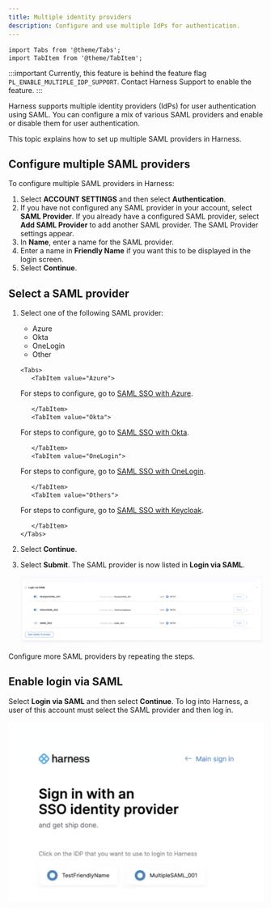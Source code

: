 ```yaml
---
title: Multiple identity providers
description: Configure and use multiple IdPs for authentication.
---
```

```mdx-code-block
import Tabs from '@theme/Tabs';
import TabItem from '@theme/TabItem';
```

:::important
Currently, this feature is behind the feature flag `PL_ENABLE_MULTIPLE_IDP_SUPPORT`. Contact Harness Support to enable the feature.
:::

Harness supports multiple identity providers (IdPs) for user authentication using SAML.
You can configure a mix of various SAML providers and enable or disable them for user authentication.

This topic explains how to set up multiple SAML providers in Harness.

## Configure multiple SAML providers

To configure multiple SAML providers in Harness: 
1. Select **ACCOUNT SETTINGS** and then select **Authentication**.
2. If you have not configured any SAML provider in your account, select **SAML Provider**.
   If you already have a configured SAML provider, select **Add SAML Provider** to add another SAML provider.
   The SAML Provider settings appear.
3. In **Name**, enter a name for the SAML provider.
4. Enter a name in **Friendly Name** if you want this to be displayed in the login screen.
5. Select **Continue**.

## Select a SAML provider

1. Select one of the following SAML provider: 
   - Azure
   - Okta
   - OneLogin
   - Other
   
   ```mdx-code-block
   <Tabs>
      <TabItem value="Azure">
   ```

   For steps to configure, go to [SAML SSO with Azure](/docs/platform/Authentication/single-sign-on-saml#saml-sso-with-azure).

   ```mdx-code-block
      </TabItem>
      <TabItem value="Okta">
   ```   

   For steps to configure, go to [SAML SSO with Okta](/docs/platform/Authentication/single-sign-on-saml#saml-sso-with-okta).

   ```mdx-code-block
      </TabItem>
      <TabItem value="OneLogin">
   ```

   For steps to configure, go to [SAML SSO with OneLogin](/docs/platform/Authentication/single-sign-on-saml#saml-sso-with-onelogin).

   ```mdx-code-block
      </TabItem>
      <TabItem value="Others">
   ``` 

   For steps to configure, go to [SAML SSO with Keycloak](/docs/platform/Authentication/single-sign-on-saml#saml-sso-with-keycloak).

   ```mdx-code-block
      </TabItem>
   </Tabs>
   ```

   

2. Select **Continue**.
3. Select **Submit**.
   The SAML provider is now listed in **Login via SAML**.

   ![](./static/multiple-idp-list-saml.png)

Configure more SAML providers by repeating the steps.

## Enable login via SAML

   Select **Login via SAML** and then select **Continue**.
   To log into Harness, a user of this account must select the SAML provider and then log in.

   ![](./static/multiple-idp-login.png)

